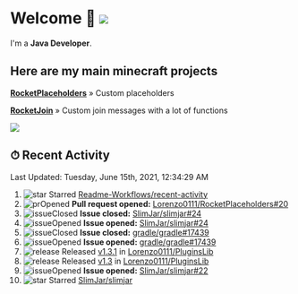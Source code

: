 # Welcome 👋 ![](https://hit.yhype.me/github/profile?user_id=69311874)

I'm a **Java Developer**.

## Here are my main minecraft projects

**[RocketPlaceholders](https://github.com/Lorenzo0111/RocketPlaceholders)** » Custom placeholders

**[RocketJoin](https://github.com/Lorenzo0111/RocketJoin)** » Custom join messages with a lot of functions

[![](https://github-readme-stats.vercel.app/api?username=Lorenzo0111&show_icons=true&count_private=true)](https://github.com/Lorenzo0111)

## ⏱ Recent Activity

<!--RECENT_ACTIVITY:last_update-->
Last Updated: Tuesday, June 15th, 2021, 12:34:29 AM
<!--RECENT_ACTIVITY:last_update_end-->

<!--RECENT_ACTIVITY:start-->
1. ![star] Starred [Readme-Workflows/recent-activity](https://github.com/Readme-Workflows/recent-activity)
2. ![prOpened] **Pull request opened:** [Lorenzo0111/RocketPlaceholders#20](https://github.com/Lorenzo0111/RocketPlaceholders/pull/20)
3. ![issueClosed] **Issue closed:** [SlimJar/slimjar#24](https://github.com/SlimJar/slimjar/issues/24)
4. ![issueOpened] **Issue opened:** [SlimJar/slimjar#24](https://github.com/SlimJar/slimjar/issues/24)
5. ![issueClosed] **Issue closed:** [gradle/gradle#17439](https://github.com/gradle/gradle/issues/17439)
6. ![issueOpened] **Issue opened:** [gradle/gradle#17439](https://github.com/gradle/gradle/issues/17439)
7. ![release] Released [v1.3.1](https://github.com/Lorenzo0111/PluginsLib/releases/tag/1.3.1) in [Lorenzo0111/PluginsLib](https://github.com/Lorenzo0111/PluginsLib)
8. ![release] Released [v1.3](https://github.com/Lorenzo0111/PluginsLib/releases/tag/1.3) in [Lorenzo0111/PluginsLib](https://github.com/Lorenzo0111/PluginsLib)
9. ![issueOpened] **Issue opened:** [SlimJar/slimjar#22](https://github.com/SlimJar/slimjar/issues/22)
10. ![star] Starred [SlimJar/slimjar](https://github.com/SlimJar/slimjar)
<!--RECENT_ACTIVITY:end-->

[issueOpened]: https://cdn.jsdelivr.net/gh/Readme-Workflows/Readme-Icons@main/icons/octicons/IssueOpenedOld.svg
[issueClosed]: https://cdn.jsdelivr.net/gh/Readme-Workflows/Readme-Icons@main/icons/octicons/IssueClosedOld.svg

[prOpened]: https://cdn.jsdelivr.net/gh/Readme-Workflows/Readme-Icons@main/icons/octicons/PullRequestOpened.svg
[prClosed]: https://cdn.jsdelivr.net/gh/Readme-Workflows/Readme-Icons@main/icons/octicons/PullRequestClosed.svg
[prMerged]: https://cdn.jsdelivr.net/gh/Readme-Workflows/Readme-Icons@main/icons/octicons/PullRequestMerged.svg

[comment]: https://cdn.jsdelivr.net/gh/Readme-Workflows/Readme-Icons@main/icons/octicons/Comment.svg

[changesRequested]: https://cdn.jsdelivr.net/gh/Readme-Workflows/Readme-Icons@main/icons/octicons/RequestedChanges.svg
[approved]: https://cdn.jsdelivr.net/gh/Readme-Workflows/Readme-Icons@main/icons/octicons/ApprovedChanges.svg

[repoCreated]: https://cdn.jsdelivr.net/gh/Readme-Workflows/Readme-Icons@main/icons/octicons/Repository.svg
[release]: https://cdn.jsdelivr.net/gh/Readme-Workflows/Readme-Icons@main/icons/octicons/Release.svg
[star]: https://cdn.jsdelivr.net/gh/Readme-Workflows/Readme-Icons@main/icons/octicons/StarredRepository.svg
[wiki]: https://cdn.jsdelivr.net/gh/Readme-Workflows/Readme-Icons@main/icons/octicons/Wiki.svg
[fork]: https://cdn.jsdelivr.net/gh/Readme-Workflows/Readme-Icons@main/icons/octicons/ForkedRepository.svg
[people]: https://cdn.jsdelivr.net/gh/Readme-Workflows/Readme-Icons@main/icons/octicons/People.svg
